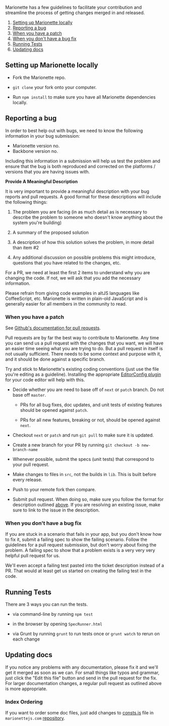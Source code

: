 Marionette has a few guidelines to facilitate your contribution and streamline
the process of getting changes merged in and released.

1. [Setting up Marionette locally](#setting-up-marionette-locally)
2. [Reporting a bug](#reporting-a-bug)
  1. [When you have a patch](#when-you-have-a-patch)
  2. [When you don't have a bug fix](#when-you-dont-have-a-bug-fix)
3. [Running Tests](#running-tests)
4. [Updating docs](#updating-docs)


## Setting up Marionette locally

* Fork the Marionette repo.

* `git clone` your fork onto your computer.

* Run `npm install` to make sure you have all Marionette dependencies locally.

## Reporting a bug

In order to best help out with bugs, we need to know the following information
in your bug submission:

* Marionette version no.
* Backbone version no.

Including this information in a submission will help us test the problem and
ensure that the bug is both reproduced and corrected on the platforms /
versions that you are having issues with.

<a name="format-desc"></a>**Provide A Meaningful Description**

It is very important to provide a meaningful description with your bug reports
and pull requests. A good format for these descriptions will include the
following things:

1. The problem you are facing (in as much detail as is necessary to describe
the problem to someone who doesn't know anything about the system you're
building)

2. A summary of the proposed solution

3. A description of how this solution solves the problem, in more detail than
item #2

4. Any additional discussion on possible problems this might introduce,
questions that you have related to the changes, etc.

For a PR, we need at least the first 2 items to understand why you are changing
the code. If not, we will ask that you add the necessary information.

Please refrain from giving code examples in altJS languages like CoffeeScript,
etc. Marionette is written in plain-old JavaScript and is generally easier for all
members in the community to read.

### When you have a patch

See [Github's documentation for pull
requests](https://help.github.com/articles/using-pull-requests).

Pull requests are by far the best way to contribute to Marionette. Any time you
can send us a pull request with the changes that you want, we will have an
easier time seeing what you are trying to do. But a pull request in itself is
not usually sufficient. There needs to be some context and purpose with it, and
it should be done against a specific branch.

Try and stick to Marionette's existing coding conventions (just use the file
you're editing as a guideline). Installing the appropriate [EditorConfig
plugin](http://editorconfig.org/#download) for your code editor will help with
this.

* Decide whether you are need to base off of `next` or `patch` branch. Do not
 base off `master`.

    * PRs for all bug fixes, doc updates, and unit tests of existing features
should be opened against `patch`.

    * PRs for all new features, breaking or not, should be opened against
`next`.

* Checkout `next` or `patch` and run `git pull` to make sure it is updated.

* Create a new branch for your PR by running `git checkout -b new-branch-name`

* Whenever possible, submit the specs (unit tests) that correspond to your pull
request.

* Make changes to files in `src`, not the builds in `lib`. This is built before
every release.

* Push to your remote fork then compare.

* Submit pull request.
  When doing so, make sure you follow the format for description outlined
[above](#format-desc).
  If you are resolving an existing issue, make sure to link to the issue in the
description.

### When you don't have a bug fix

If you are stuck in a scenario that fails in your app, but you don't know how to
fix it, submit a failing spec to show the failing scenario. Follow the
guidelines for a pull request submission, but don't worry about fixing the
problem. A failing spec to show that a problem exists is a very very very
helpful pull request for us.

We'll even accept a failing test pasted into the ticket description instead of a
PR. That would at least get us started on creating the failing test in the code.

## Running Tests

There are 3 ways you can run the tests.

* via command-line by running `npm test`

* in the browser by opening `SpecRunner.html`

* via Grunt by running `grunt` to run tests once or `grunt watch` to rerun on
each change

## Updating docs

If you notice any problems with any documentation, please fix it and we'll get
it merged as soon as we can. For small things like typos and grammar, just click
the "Edit this file" button and send in the pull request for the fix. For larger
documentation changes, a regular pull request as outlined above is more
appropriate.

### Index Ordering

If you want to order some doc files, just add changes to [consts.js](https://github.com/marionettejs/marionettejs.com/blob/master/tasks/consts.js) file in `marionettejs.com` [repository](https://github.com/marionettejs/marionettejs.com).
